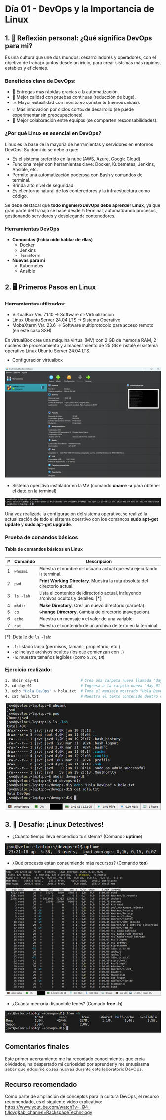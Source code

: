 # Día 01 - DevOps y la Importancia de Linux

## 1. 🧠 Reflexión personal: ¿Qué significa DevOps para mi?

Es una cultura que une dos mundos: desarrolladores y operadores, con el objetivo de trabajar juntos desde un inicio, para crear sistemas más rápidos, estables y eficientes.

### Beneficios clave de DevOps:

* 🚀 Entregas más rápidas gracias a la automatización.
* 🧪 Mejor calidad con pruebas continuas (reducción de bugs).
* 📉 Mayor estabilidad con monitoreo constante (menos caídas).
* 💡 Más innovación por ciclos cortos de desarrollo (se puede experimentar sin preocupaciones).
* 🤝 Mejor colaboración entre equipos (se comparten responsabilidades).

### ¿Por qué Linux es esencial en DevOps?

Linux es la base de la mayoría de herramientas y servidores en entornos DevOps. Su dominio se debe a que:

* Es el sistema preferido en la nube (AWS, Azure, Google Cloud).
* Funciona mejor con herramientas clave: Docker, Kubernetes, Jenkins, Ansible, etc.
* Permite una automatización poderosa con Bash y comandos de terminal.
* Brinda alto nivel de seguridad.
* Es el entorno natural de los contenedores y la infraestructura como código.

Se debe destacar que **todo ingeniero DevOps debe aprender Linux**, ya que gran parte del trabajo se hace desde la terminal, automatizando procesos, gestionando servidores y desplegando contenedores.

### Herramientas DevOps

* **Conocidas (había oido hablar de ellas)**
    * Docker
    * Jenkins
    * Terraform
* **Nuevas para mi**
    * Kubernetes
    * Ansible

## 2. 🖥️ Primeros Pasos en Linux

### Herramientas utilizados:
* VirtualBox Ver. 7.1.10 → Software de Virtualización
* Linux Ubuntu Server 24.04 LTS → Sistema Operativo
* MobaXterm Ver. 23.6 → Software multiprotocolo para acceso remoto (en este caso SSH)

En virtualBox creé una máquina virtual (MV) con 2 GB de memoria RAM, 2 núcleos de procesamiento y almacenamiento de 25 GB e instalé el sistema operativo Linux Ubuntu Server 24.04 LTS.

* Configuración virtualbox

![virtualbox](/assets/dia-01/virtualbox.png "virtualbox")

* Sistema operativo instalador en la MV (comando **uname -a** para obtener el dato en la terminal)

![uname](/assets/dia-01/uname.png "Ubuntu Server 24.04 LTS")

Una vez realizada la configuración del sistema operativo, se realizó la actualización de todo el sistema operativo con los comandos **sudo apt-get update** y **sudo apt-get upgrade**.

### Prueba de comandos básicos

#### Tabla de comandos básicos en Linux

| # | Comando  | Descripción                                                                 |
|---|----------|------------------------------------------------------------------------------|
| 1 | `whoami` | Muestra el nombre del usuario actual que está ejecutando la terminal.       |
| 2 | `pwd`    | **Print Working Directory**. Muestra la ruta absoluta del directorio actual. |
| 3 | `ls -lah`| Lista el contenido del directorio actual, incluyendo archivos ocultos y detalles. **[*]** |
| 4 | `mkdir`  | **Make Directory**. Crea un nuevo directorio (carpeta).                     |
| 5 | `cd`     | **Change Directory**. Cambia de directorio (navegación).                    |
| 6 | `echo`   | Muestra un mensaje o el valor de una variable.                              |
| 7 | `cat`    | Muestra el contenido de un archivo de texto en la terminal.                |

[*]: Detalle de `ls -lah`:  
- `-l`: listado largo (permisos, tamaño, propietario, etc.)  
- `-a`: incluye archivos ocultos (los que comienzan con `.`)  
- `-h`: muestra tamaños legibles (como `5.2K`, `1M`)

### Ejercicio realizado:

```bash
1. mkdir day-01                   # Crea una carpeta nueva llamada 'day-01'
2. cd day-01                      # Ingresa a la carpeta nueva 'day-01'
3. echo "Hola DevOps" > hola.txt  # Toma el mensaje mostrado "Hola DevOps" y lo almacena dentro un archivo nuevo con el nombre 'hola.txt'
4. cat hola.txt                   # Muestra el texto contenido dentro del archivo 'hola.txt'
```

![primerospasos](/assets/dia-01/PrimerosPasos.png "Primeros Pasos (comandos básicos)")

## 3. 🎯 Desafío: ¡Linux Detectives!

* ¿Cuánto tiempo lleva encendido tu sistema? (Comando **uptime**)

![uptime](/assets/dia-01/uptime.png "uptime")

* ¿Qué procesos están consumiendo más recursos? (Comando **top**)

![top](/assets/dia-01/top.png "top")

* ¿Cuánta memoria disponible tenés? (Comado **free -h**)

![free](/assets/dia-01/free-h.png "free -h")


## Comentarios finales

Este primer acercamiento me ha recordado conocimientos que creía olvidados, ha despertado mi curiosidad por aprender y me entusiasma saber que adquiriré cosas nuevas durante este laboratorio DevOps.

## Recurso recomendado

Como parte de ampliación de conceptos para la cultura DevOps, el recurso recomendado, es el siguiente video explicativo: 
https://www.youtube.com/watch?v=_I94-tJlovg&ab_channel=RackspaceTechnology
